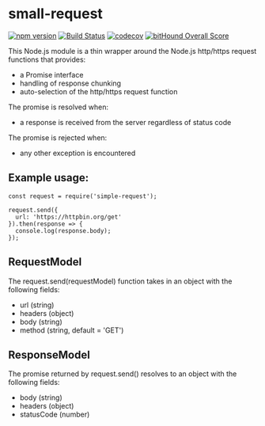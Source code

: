 # small-request

[![npm version](https://badge.fury.io/js/small-request.svg)](https://badge.fury.io/js/small-request) [![Build Status](https://travis-ci.org/tonybadguy/small-request.svg?branch=master)](https://travis-ci.org/tonybadguy/small-request) [![codecov](https://codecov.io/gh/tonybadguy/small-request/branch/master/graph/badge.svg)](https://codecov.io/gh/tonybadguy/small-request) [![bitHound Overall Score](https://www.bithound.io/github/tonybadguy/small-request/badges/score.svg)](https://www.bithound.io/github/tonybadguy/small-request)

This Node.js module is a thin wrapper around the Node.js http/https request functions that provides:
* a Promise interface
* handling of response chunking
* auto-selection of the http/https request function

The promise is resolved when:
* a response is received from the server regardless of status code

The promise is rejected when:
* any other exception is encountered

## Example usage:

```
const request = require('simple-request');

request.send({
  url: 'https://httpbin.org/get'
}).then(response => {
  console.log(response.body);
});
```

## RequestModel
The request.send(requestModel) function takes in an object with the following fields:
* url (string)
* headers (object)
* body (string)
* method (string, default = 'GET')

## ResponseModel
The promise returned by request.send() resolves to an object with the following fields:
* body (string)
* headers (object)
* statusCode (number)